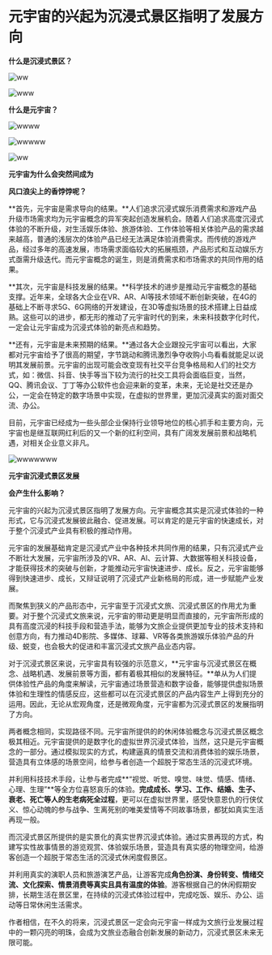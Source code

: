 # 元宇宙的兴起为沉浸式景区指明了发展方向


**什么是沉浸式景区？**



![ww](ww.png)

![www](www.png)



**什么是元宇宙？**





![wwww](wwww.png)



![wwwww](wwwww.png)







![ww](ww.jpg)







**元宇宙为什么会突然间成为**

**风口浪尖上的香饽饽呢？**



**首先，元宇宙是需求导向的结果。**人们追求沉浸式娱乐消费需求和游戏产品升级市场需求均为元宇宙概念的异军突起创造发展机会。随着人们追求高度沉浸式体验的不断升级，对生活娱乐体验、旅游体验、工作体验等相关体验产品的需求越来越高，普通的浅层次的体验产品已经无法满足体验消费需求。而传统的游戏产品，经过多年的高速发展，市场需求面临较大的拓展瓶颈，产品形式和互动娱乐方式亟需升级迭代。而元宇宙概念的诞生，则是消费需求和市场需求的共同作用的结果。



**其次，元宇宙是科技发展的结果。**科学技术的进步是推动元宇宙概念的基础支撑。近年来，全球各大企业在VR、AR、AI等技术领域不断创新突破，在4G的基础上不断寻求5G、6G网络的开发建设，在3D等虚拟场景的技术搭建上日益成熟。这些可以的进步，都无形的推动了元宇宙时代的到来，未来科技数字化时代，一定会让元宇宙成为沉浸式体验的新亮点和趋势。



**还有，元宇宙是未来预期的结果。**通过各大企业跟投元宇宙可以看出，大家都对元宇宙给予了很高的期望，字节跳动和腾讯激烈争夺收购小鸟看看就能足以说明其发展前景。元宇宙的出现可能会改变现有社交平台竞争格局和人们的社交方式，如：微信、抖音、快手等当下较为流行的社交工具将会面临巨变，当然，QQ、腾讯会议、丁丁等办公软件也会迎来新的变革，未来，无论是社交还是办公，一定会在特定的数字场景中实现，在虚拟的世界里，更加沉浸真实的面对面交流、办公。


目前，元宇宙已经成为一些头部企业保持行业领导地位的核心抓手和主要方向，元宇宙也是继互联网红利后的又一个新的红利空间，具有广阔发发展前景和战略机遇，对相关企业意义非凡。



![wwwwwww](wwwwwww.jpg)



**元宇宙沉浸式景区发展**

**会产生什么影响？**



元宇宙的兴起为沉浸式景区指明了发展方向。元宇宙概念其实是沉浸式体验的一种形式，它与沉浸式发展彼此融合、促进发展。可以肯定的是元宇宙的快速成长，对于整个沉浸式产业具有积极的推动作用。



元宇宙的发展基础肯定是沉浸式产业中各种技术共同作用的结果，只有沉浸式产业不断壮大发展，元宇宙所涉及的VR、AR、AI、云计算、大数据等相关科技设备，才能获得技术的突破与创新，才能推动元宇宙快速进步、成长。反之，元宇宙能够得到快速进步、成长，又辩证说明了沉浸式产业新格局的形成，进一步赋能产业发展。


而聚焦到狭义的产品形态中，元宇宙至于沉浸式文旅、沉浸式景区的作用尤为重要。对于整个沉浸式文旅来说，元宇宙的带动更是明显而直接的，元宇宙所形成的具有高度沉浸的科技手段和营造手法，能够为文旅企业提供更加专业的技术支持和创意方向，有力推动4D影院、多媒体、球幕、VR等各类旅游娱乐体验产品的升级、蜕变，也会极大的促进和丰富沉浸式文旅产品业态内容。


对于沉浸式景区来说，元宇宙具有较强的示范意义，**元宇宙与沉浸式景区在概念、战略机遇、发展前景等方面，都有着极其相似的发展特征。**单从为人们提供体验性产品的角度来解读，元宇宙通过场景营造和数字设备，能够提供虚拟场景体验和生理性的情感反应，这些都可以在沉浸式景区的产品内容生产上得到充分的运用。因此，无论从宏观角度，还是微观角度，元宇宙都为沉浸式景区的发展指明了方向。



两者概念相同，实现路径不同。元宇宙所提供的的休闲体验概念与沉浸式景区概念极其相近。元宇宙提供的是数字化的虚拟世界沉浸式体验，当然，这只是元宇宙概念的一部分。通过模拟现实的方式，构建逼真的情景交流和消费体验的娱乐场景，营造具有立体感的场景空间，给参与者创造一个超脱于常态生活的沉浸式环境。


并利用科技技术手段，让参与者完成**“视觉、听觉、嗅觉、味觉、情感、情绪、心理、生理”**等全方位喜怒哀乐的体验。**完成成长、学习、工作、结婚、生子、衰老、死亡等人的生老病死全过程**，更可以在虚拟世界里，感受快意恩仇的行侠仗义、惊心动魄的参与战争、生离死别的唯美爱情等不同故事场景，都犹如真实生活再现一般。



而沉浸式景区所提供的是实景化的真实世界沉浸式体验。通过实景再现的方式，构建写实性故事情景的游览观赏、体验娱乐场景，营造具有真实感的物理空间，给游客创造一个超脱于常态生活的沉浸式休闲度假景区。



并利用真实的演职人员和旅游演艺产品，让游客完成**角色扮演、身份转变、情绪交流、文化探索、情景消费等真实且具有温度的体验**。游客根据自己的休闲假期安排，长期生活在景区里，在持续的沉浸式体验过程中，完成吃饭、娱乐、办公、运动等日常休闲生活需求。



 作者相信，在不久的将来，沉浸式景区一定会向元宇宙一样成为文旅行业发展过程中的一颗闪亮的明珠，会成为文旅业态融合创新发展的新动力，沉浸式景区未来无限可能。
